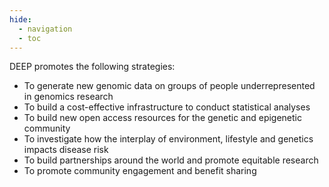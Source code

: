 ```yaml
---
hide:
  - navigation
  - toc
---
```


DEEP promotes the following strategies:

- To generate new genomic data on groups of people underrepresented in genomics research
- To build a cost-effective infrastructure to conduct statistical analyses
- To build new open access resources for the genetic and epigenetic community
- To investigate how the interplay of environment, lifestyle and genetics impacts disease risk
- To build partnerships around the world and promote equitable research
- To promote community engagement and benefit sharing
